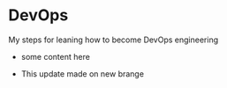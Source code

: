 # DevOps
My steps for leaning how to become DevOps engineering 

- some content here 

- This update made on new brange 